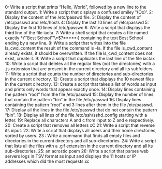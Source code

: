 0: Write a script that prints “Hello, World”, followed by a new line to the standard output.
1: Write a script that displays a confused smiley "(Ôo)'.
2: Display the content of the /etc/passwd file.
3: Display the content of /etc/passwd and /etc/hosts
4: Display the last 10 lines of /etc/passwd
5: Display the first 10 lines of /etc/passwd
6: Write a script that displays the third line of the file iacta.
7: Write a shell script that creates a file named exactly \*\\'"Best School"\'\\*$\?\*\*\*\*\*:) containing the text Best School ending by a new line. 
8: Write a script that writes into the file ls_cwd_content the result of the command ls -la. If the file ls_cwd_content already exists, it should be overwritten. If the file ls_cwd_content does not exist, create it.
9: Write a script that duplicates the last line of the file iactax
10: Write a script that deletes all the regular files (not the directories) with a .js extension that are present in the current directory and all its subfolders.
11: Write a script that counts the number of directories and sub-directories in the current directory.
12: Create a script that displays the 10 newest files in the current directory.
13: Create a script that takes a list of words as input and prints only words that appear exactly once.
14: Display lines containing the pattern “root” from the file /etc/passwd
15: Display the number of lines that contain the pattern “bin” in the file /etc/passwd
16: Display lines containing the pattern “root” and 3 lines after them in the file /etc/passwd.
17: Display all the lines in the file /etc/passwd that do not contain the pattern “bin”.
18: Display all lines of the file /etc/ssh/sshd_config starting with a letter.
19: Replace all characters A and c from input to Z and e respectively.
20: Create a script that removes all letters cC
21: Write a script that reverse its input.
22: Write a script that displays all users and their home directories, sorted by users.
23 : Write a command that finds all empty files and directories in the current directory and all sub-directories.
24: Write a script that lists all the files with a .gif extension in the current directory and all its sub-directories.
25: an acrostic poem
26: Write a script that parses web servers logs in TSV format as input and displays the 11 hosts or IP addresses which did the most requests.xc
